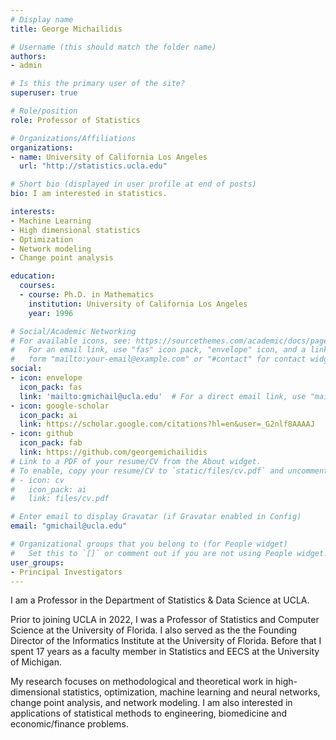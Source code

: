 ```yaml
---
# Display name
title: George Michailidis

# Username (this should match the folder name)
authors:
- admin

# Is this the primary user of the site?
superuser: true

# Role/position
role: Professor of Statistics

# Organizations/Affiliations
organizations:
- name: University of California Los Angeles
  url: "http://statistics.ucla.edu"

# Short bio (displayed in user profile at end of posts)
bio: I am interested in statistics.

interests:
- Machine Learning
- High dimensional statistics
- Optimization
- Network modeling
- Change point analysis

education:
  courses:
  - course: Ph.D. in Mathematics
    institution: University of California Los Angeles
    year: 1996

# Social/Academic Networking
# For available icons, see: https://sourcethemes.com/academic/docs/page-builder/#icons
#   For an email link, use "fas" icon pack, "envelope" icon, and a link in the
#   form "mailto:your-email@example.com" or "#contact" for contact widget.
social:
- icon: envelope
  icon_pack: fas
  link: 'mailto:gmichail@ucla.edu'  # For a direct email link, use "mailto:test@example.org".
- icon: google-scholar
  icon_pack: ai
  link: https://scholar.google.com/citations?hl=en&user=_G2nlf8AAAAJ
- icon: github
  icon_pack: fab
  link: https://github.com/georgemichailidis
# Link to a PDF of your resume/CV from the About widget.
# To enable, copy your resume/CV to `static/files/cv.pdf` and uncomment the lines below.
# - icon: cv
#   icon_pack: ai
#   link: files/cv.pdf

# Enter email to display Gravatar (if Gravatar enabled in Config)
email: "gmichail@ucla.edu"

# Organizational groups that you belong to (for People widget)
#   Set this to `[]` or comment out if you are not using People widget.
user_groups:
- Principal Investigators
---
```


I am a Professor in the Department of Statistics & Data Science at UCLA. 

Prior to joining UCLA in 2022, I was a Professor of Statistics and Computer Science at the University of Florida. I also served as the the Founding Director of the Informatics Institute at the University of Florida. Before that I spent 17 years as a faculty member in Statistics and EECS at the University of Michigan.

My research focuses on methodological and theoretical work in high-dimensional statistics, optimization, machine learning and neural networks, change point analysis, and network modeling. I am also interested in applications of statistical methods to engineering, biomedicine and economic/finance problems. 